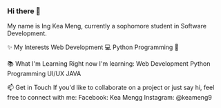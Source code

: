 ### Hi there 👋

My name is Ing Kea Meng, currently a sophomore student in Software Development. 

✨ My Interests
Web Development 💻
Python Programming 🐍

📚 What I'm Learning
Right now I'm learning:
Web Development 
Python Programming
UI/UX
JAVA

📫 Get in Touch
If you'd like to collaborate on a project or just say hi, feel free to connect with me:
Facebook: Kea Mengg
Instagram: @keameng9
<!--
**KeaMeng-ING/KeaMeng-ING** is a ✨ _special_ ✨ repository because its `README.md` (this file) appears on your GitHub profile.

Here are some ideas to get you started:

- 🔭 I’m currently working on ...
- 🌱 I’m currently learning ...
- 👯 I’m looking to collaborate on ...
- 🤔 I’m looking for help with ...
- 💬 Ask me about ...
- 📫 How to reach me: ...
- 😄 Pronouns: ...
- ⚡ Fun fact: ...
-->
